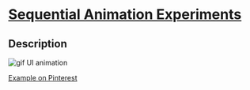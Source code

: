# [Sequential Animation Experiments](https://github.com/UniBreakfast/sequential-animation-experiments)

## Description

![gif UI animation](animation.gif)

[Example on Pinterest](https://www.pinterest.com/pin/680817668688021591/)
